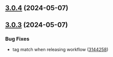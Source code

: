 

## [3.0.4](https://github.com/qlik-oss/sn-gh-workflows/compare/v3.0.3...v3.0.4) (2024-05-07)

## [3.0.3](https://github.com/qlik-oss/sn-gh-workflows/compare/v3.0.2...v3.0.3) (2024-05-07)


### Bug Fixes

* tag match when releasing workflow ([3144258](https://github.com/qlik-oss/sn-gh-workflows/commit/3144258ca51d3526fcd8dcc5bd5b6fa41f11fef5))
